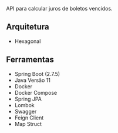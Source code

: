 API para calcular juros de boletos vencidos.

<h2>Arquitetura</h2>
<ul>
<li>Hexagonal</li>
</ul>

<h2>Ferramentas</h2>
<ul>
<li>Spring Boot (2.7.5)</li>
<li>Java Versão 11</li>  
<li>Docker</li>
<li>Docker Compose</li>
<li>Spring JPA</li>
<li>Lombok</li>
<li>Swagger</li>
<li>Feign Client</li>
<li>Map Struct</li>
</ul>
